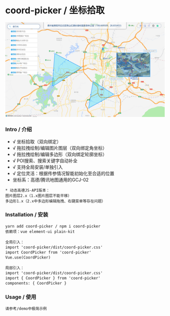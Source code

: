 # coord-picker / 坐标拾取

![图片](./preview.png)

### Intro / 介绍

- √ 坐标拾取（双向绑定）
- √ 拖拉拽绘制/编辑图片图层（双向绑定角坐标）
- √ 拖拉拽绘制/编辑多边形（双向绑定轮廓坐标）
- √ POI搜索、搜索关键字自动补全
- √ 支持全局安装/单独引入
- √ 定位灵活：根据传参情况智能初始化至合适的位置
- 坐标系：高德/腾讯地图通用的GCJ-02
```
* 动态高德JS-API版本：
图片图层2.x（1.x图片图层不能平移） 
多边形1.x（2.x中多边形编辑拖拽、右键菜单等存在问题）
```


### Installation / 安装
```
yarn add coord-picker / npm i coord-picker
依赖项：vue element-ui plain-kit

全局引入：
import 'coord-picker/dist/coord-picker.css'
import CoordPicker from 'coord-picker'
Vue.use(CoordPicker)

局部引入：
import 'coord-picker/dist/coord-picker.css'
import { CoordPicker } from 'coord-picker'
components: { CoordPicker }
```


### Usage / 使用
```
请参考/demo中极简示例
```
